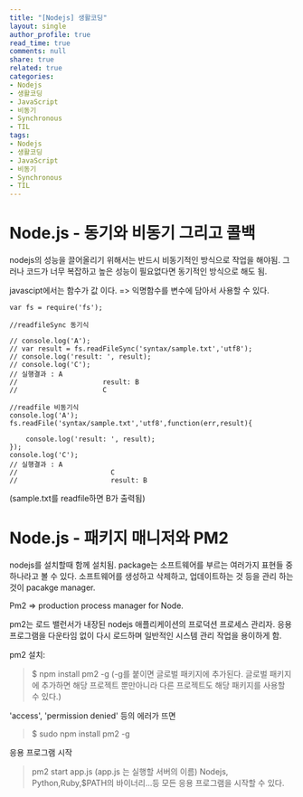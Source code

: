 ```yaml
---
title: "[Nodejs] 생활코딩"
layout: single
author_profile: true
read_time: true
comments: null
share: true
related: true
categories:
- Nodejs
- 생활코딩
- JavaScript
- 비동기
- Synchronous
- TIL
tags:
- Nodejs
- 생활코딩
- JavaScript
- 비동기
- Synchronous
- TIL
---
```


# Node.js - 동기와 비동기 그리고 콜백

nodejs의 성능을 끌어올리기 위해서는 반드시 비동기적인 방식으로 작업을 해야됨.
그러나 코드가 너무 복잡하고 높은 성능이 필요없다면 동기적인 방식으로 해도 됨.

javascipt에서는 함수가 값 이다.
=> 익명함수를 변수에 담아서 사용할 수 있다.

```
var fs = require('fs');

//readfileSync 동기식

// console.log('A');
// var result = fs.readFileSync('syntax/sample.txt','utf8');
// console.log('result: ', result);
// console.log('C');
// 실행결과 : A
//                     result: B
//                     C

//readfile 비동기식
console.log('A');
fs.readFile('syntax/sample.txt','utf8',function(err,result){
    
    console.log('result: ', result);
});
console.log('C');
// 실행결과 : A
//                       C
//                       result: B
```

(sample.txt를 readfile하면  B가 출력됨)

# Node.js - 패키지 매니저와 PM2

nodejs를 설치할때 함께 설치됨.
package는 소프트웨어를 부르는 여러가지 표현들 중 하나라고 볼 수 있다.
소프트웨어를 생성하고 삭제하고, 업데이트하는 것 등을 관리 하는 것이 pacakge manager.

Pm2 => production process manager for Node.

pm2는 로드 밸런서가 내장된 nodejs 애플리케이션의 프로덕션 프로세스 관리자. 응용 프로그램을 다운타임 없이 다시 로드하며 일반적인 시스템 관리 작업을 용이하게 함.

pm2 설치:

> $ npm install pm2 -g
(-g를 붙이면 글로벌 패키지에 추가된다. 글로벌 패키지에 추가하면 해당 프로젝트 뿐만아니라 다른 프로젝트도 해당 패키지를 사용할 수 있다.)

'access', 'permission denied' 등의 에러가 뜨면 
>$ sudo npm install pm2 -g


응용 프로그램 시작
> pm2 start app.js
		(app.js 는 실행할 서버의 이름)
		Nodejs, Python,Ruby,$PATH의 바이너리...등 모든 응용 프로그램을 시작할 수 있다.